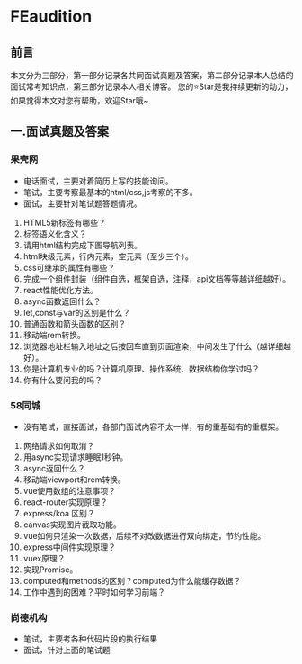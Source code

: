 # FEaudition
## 前言
本文分为三部分，第一部分记录各共同面试真题及答案，第二部分记录本人总结的面试常考知识点，第三部分记录本人相关博客。
您的:star:Star是我持续更新的动力，如果觉得本文对您有帮助，欢迎Star哦~
## 一.面试真题及答案
### 果壳网
* 电话面试，主要对着简历上写的技能询问。
* 笔试，主要考察最基本的html/css,js考察的不多。
* 面试，主要针对笔试题答题情况。
1. HTML5新标签有哪些？
2. 标签语义化含义？
3. 请用html结构完成下图导航列表。
4. html块级元素，行内元素，空元素（至少三个）。
5. css可继承的属性有哪些？
6. 完成一个组件封装（组件自选，框架自选，注释，api文档等等越详细越好）。
7. react性能优化方法。
8. async函数返回什么？
9. let,const与var的区别是什么？
10. 普通函数和箭头函数的区别？
11. 移动端rem转换。
12. 浏览器地址栏输入地址之后按回车直到页面渲染，中间发生了什么（越详细越好）。
13. 你是计算机专业的吗？计算机原理、操作系统、数据结构你学过吗？
14. 你有什么要问我的吗？
### 58同城
* 没有笔试，直接面试，各部门面试内容不太一样，有的重基础有的重框架。
1. 网络请求如何取消？
2. 用async实现请求睡眠1秒钟。
3. async返回什么？
4. 移动端viewport和rem转换。
5. vue使用数组的注意事项？
6. react-router实现原理？
7. express/koa 区别？
8. canvas实现图片截取功能。
9. vue如何只渲染一次数据，后续不对改数据进行双向绑定，节约性能。
10. express中间件实现原理？
11. vuex原理？
12. 实现Promise。
13. computed和methods的区别？computed为什么能缓存数据？
14. 工作中遇到的困难？平时如何学习前端？
### 尚德机构
* 笔试，主要考各种代码片段的执行结果
* 面试，针对上面的笔试题
